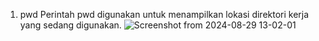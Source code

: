 1. pwd
Perintah pwd digunakan untuk menampilkan lokasi direktori kerja yang sedang digunakan.
![Screenshot from 2024-08-29 13-02-01](https://github.com/user-attachments/assets/f3f426a9-796d-460d-a134-d1ad6247a326)
